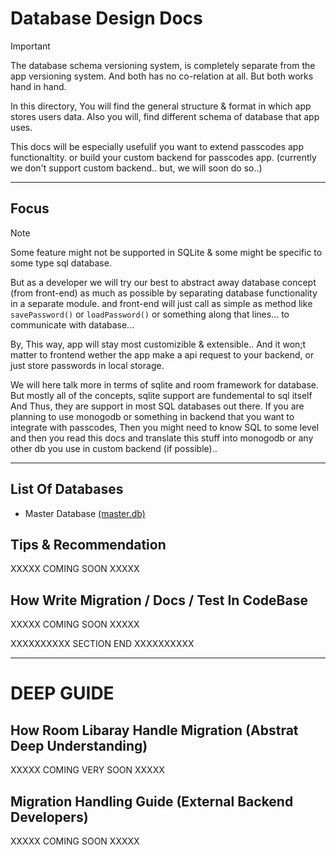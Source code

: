 # Database Design Docs

> [!IMPORTANT]
> The database schema versioning system, is completely separate from the app versioning system. 
> And both has no co-relation at all. But both works hand in hand.

In this directory, You will find the general structure & format in which app stores users data.
Also you will, find different schema of database that app uses.

This docs will be especially usefulif you want to extend passcodes app functionaltity. 
or build your custom backend for passcodes app. (currently we don't support custom backend.. but, we will soon do so..)

---

## Focus

> [!NOTE]
> Some feature might not be supported in SQLite & some might be specific to some type sql database.
>
> But as a developer we will try our best to abstract away database concept (from front-end) as much as possible by separating database functionality in a separate module. 
> and front-end will just call as simple as method like `savePassword()` or `loadPassword()` or something along that lines... to communicate with database...
>
> By, This way, app will stay most customizible & extensible.. And it won;t matter to frontend wether the app make a api request to your backend,
> or just store passwords in local storage.

We will here talk more in terms of sqlite and room framework for database. But mostly all of the concepts, sqlite support are fundemental to sql itself 
And Thus, they are support in most SQL databases out there. If you are planning to use monogodb or something in backend that you want to integrate with passcodes,
Then you might need to know SQL to some level and then you read this docs and translate this stuff into monogodb or any other db you use in custom backend (if possible)..

---

## List Of Databases

- Master Database [(master.db)](master.db)

## Tips & Recommendation

XXXXX COMING SOON XXXXX

## How Write Migration / Docs / Test In CodeBase

XXXXX COMING SOON XXXXX

XXXXXXXXXX SECTION END XXXXXXXXXX

---

# DEEP GUIDE

## How Room Libaray Handle Migration (Abstrat Deep Understanding)

XXXXX COMING VERY SOON XXXXX

## Migration Handling Guide (External Backend Developers)

XXXXX COMING SOON XXXXX

